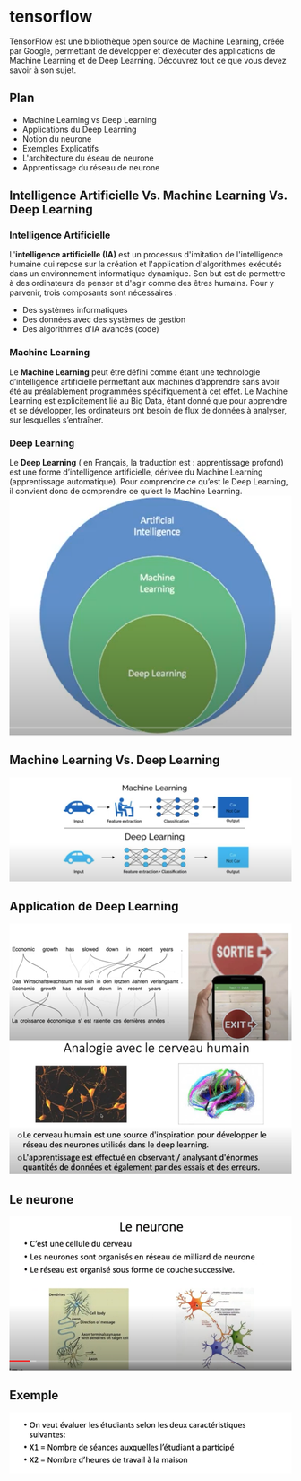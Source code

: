 # tensorflow
TensorFlow est une bibliothèque open source de Machine Learning, créée par Google, permettant de développer et d’exécuter des applications de Machine Learning et de Deep Learning. Découvrez tout ce que vous devez savoir à son sujet.

## Plan
* Machine Learning vs Deep Learning
* Applications du Deep Learning
* Notion du neurone
* Exemples Explicatifs
* L'architecture du éseau de neurone
* Apprentissage du réseau de neurone

## Intelligence Artificielle Vs. Machine Learning Vs. Deep Learning
### Intelligence Artificielle
L'**intelligence artificielle (IA)** est un processus d'imitation de l'intelligence humaine qui repose sur la création et l'application d'algorithmes exécutés dans un environnement informatique dynamique. Son but est de permettre à des ordinateurs de penser et d'agir comme des êtres humains.
Pour y parvenir, trois composants sont nécessaires :
* Des systèmes informatiques
* Des données avec des systèmes de gestion
* Des algorithmes d'IA avancés (code)
### Machine Learning
Le **Machine Learning** peut être défini comme étant une technologie d’intelligence artificielle permettant aux machines d’apprendre sans avoir été au préalablement programmées spécifiquement à cet effet. Le Machine Learning est explicitement lié au Big Data, étant donné que pour apprendre et se développer, les ordinateurs ont besoin de flux de données à analyser, sur lesquelles s’entraîner.
### Deep Learning
Le **Deep Learning** ( en Français, la traduction est : apprentissage profond) est une forme d’intelligence artificielle, dérivée du Machine Learning (apprentissage automatique). Pour comprendre ce qu’est le Deep Learning, il convient donc de comprendre ce qu’est le Machine Learning.
![ai vs ml vs dl](images/iamldl.png)
## Machine Learning Vs. Deep Learning
![mlvsdl](images/mlvsdl.png)
## Application de Deep Learning
![application de deep learning](images/app1.png)
![application de deep learning](images/app2.png)
## Le neurone
![application de deep learning](images/app3.png)
## Exemple
![exemple](images/exemple.png)